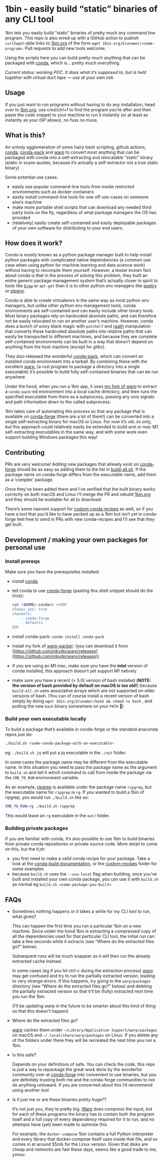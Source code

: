 # 1bin - easily build “static” binaries of any CLI tool

1bin lets you easily build “static” binaries of pretty much any command line program. This repo is also wired up with a GitHub action to publish `curl`/`wget`-able links to [1bin.org](https://1bin.org) of the form `wget 1bin.org/$(uname)/<some-program>`. Pull requests to add new tools welcome.

Using the scripts here you can build pretty much anything that can be packaged with [conda](https://www.anaconda.com/), which is... pretty much everything. 

*Current status: working POC. It does what it’s supposed to, but is held together with virtual duct tape — use at your own risk*

## Usage

If you just want to run programs without having to do any installation, head over to [1bin.org](https://1bin.org), use cmd/ctrl+f to find the program you’re after and then paste the code snippet to your machine to run it instantly (or at least as instantly as your ISP allows), no fuss no muss. 

## What is this?

An unholy agglomeration of some hairy bash scripting, github actions, [conda](https://www.anaconda.com/), [conda-pack](https://conda.github.io/conda-pack/) and [warp](https://github.com/nikvdp/warp) to convert most anything that can be packaged with conda into a self-extracting and relocatable “static” binary (static in scare-quotes, because it’s actually a self-extractor not a true static binary)

Some potential use cases: 

- easily use popular command-line tools from inside restricted environments such as docker containers
- easily install command-line tools for one off use-cases on someone else’s machine
- make more portable shell scripts that can download any needed third party tools on the fly, regardless of what package managers the OS has provided
- (relatively) easily create self-contained and easily deployable packages of your own software for distributing to your end users.

## How does it work?

Conda is mostly known as a python package manager built to help install python packages with complicated native dependencies (a common use case when using python for machine learning and data science work) without having to recompile them yourself. However, a lesser known fact about conda is that in the process of solving this problem, they built an entire generic package management system that’s actually closer in spirit to tools like [`brew`](https://brew.sh/) or `apt-get` than it is to other python env managers like [poetry](https://python-poetry.org/) or [pipenv](https://pipenv.pypa.io/en/latest/).

Conda is able to create virtualenvs in the same way as most python env managers, but unlike other python env management tools, conda environments are self-contained and can easily include other binary tools. Most binary packages rely on hardcoded absolute paths, and can therefore not be easily relocated to run on another user’s machine. However, conda does a bunch of unixy black magic with `patchelf` and [rpath](https://en.wikipedia.org/wiki/Rpathhttps://en.wikipedia.org/wiki/Rpath) manipulation that converts these hardcoded absolute paths into relative paths that can easily be transported to different machines, and because they are complete self-contained environments can be built in a way that doesn’t depend on anything from the host machine (except for glibc).

They also released the wonderful [conda-pack](https://conda.github.io/conda-pack/), which can convert an installed conda environment into a tarball. By combining these with the excellent [warp](https://github.com/fintermobilityas/warp), (a rust program to package a directory into a single executable) it’s possible to build fully self-contained binaries that can be run anywhere. 

Under the hood, when you run a 1bin app, it uses [my fork of warp](https://github.com/nikvdp/warp) to extract a `conda-pack`-ed environment into a local cache directory, and then runs the specified executable from there as a subprocess, passing any unix signals and path information down to the called subprocess.

1bin takes care of automating this process so that any package that is available on [conda-forge](https://conda-forge.org/) (there are a lot of them!) can be converted into a single self-extracting binary for macOS or Linux. For now it’s `x86_64` only, but this approach could relatively easily be extended to build arm or mac M1 self-extracting executables in the same way, and with some work even support building Windows packages this way!

## Contributing

PRs are very welcome! Adding new packages that already exist on [conda-forge](https://conda-forge.org/) should be as easy as adding them to the list in [build-all.sh](https://github.com/nikvdp/1bin/blob/master/build-all.sh#L7-L27). If the package name on conda-forge differs from the executable name, add them as a ‘complex’ package.

Once they’ve been added there and I’ve verified that the built binary works correctly on both macOS and Linux I’ll merge the PR and rebuild [1bin.org](https://1bin.org) and they should be available for all to download.

There’s some nascent support for [custom conda recipes](https://github.com/nikvdp/1bin/tree/master/custom-recipes) as well, so if you have a tool that you’d like to have packed up as a 1bin but isn’t yet in conda-forge feel free to send in PRs with new conda-recipes and I’ll see that they get built.

## Development / making your own packages for personal use

### Install prereqs

Make sure you have the prerequisites installed:

- install [conda](https://www.anaconda.com/)
- tell conda to use [conda-forge](https://conda-forge.org/) (pasting this shell snippet should do the trick):
    
    ```bash
    cat >$HOME/.condarc <<EOF
    always_yes: true
    channels:
        - conda-forge
        - defaults
    EOF
    ```
    
- install conda-pack: `conda install conda-pack`
- install my fork of [warp-packer](https://github.com/nikvdp/warp): (you can download it from [https://github.com/nikvdp/warp/releases](https://github.com/nikvdp/warp/releases))
- if you are using an M1 mac, make sure you have the **intel** version of conda installed, this approach doesn’t yet support M1 natively
- make sure you have a recent (> 5.0) version of bash installed (**NOTE: the version of bash provided by default on macOS is too old!**) because `build-all.sh` uses associative arrays which are not supported on older versions of bash. (You can of course install a recent version of bash simply by doing `wget 1bin.org/$(uname)/bash && chmod +x bash` , and putting the new `bash` binary somewhere on your `PATH` 🙂)

### Build your own executable locally

To build a package that’s available in conda-forge or the standard anaconda repos just do:

```bash
./build.sh <some-conda-package-with-an-executable>
```

 eg. `./build.sh jq` will put a jq executable in the `./out` folder.

In some cases the package name may be different from the executable name. In this situation you need to pass the package name as the argument to `build.sh` and tell it which command to call from inside the package via the `CMD_TO_RUN` environment variable. 

As an example, [ripgrep](https://github.com/BurntSushi/ripgrep) is available under the package name `ripgrep`, but the executable name for `ripgrep` is `rg`. If you wanted to build a 1bin of ripgrep, you would run `./build.sh` like so:

```bash
CMD_TO_RUN=rg ./build.sh ripgrep
```

This would leave an `rg` executable in the `out/` folder.

### Building private packages

If you are familiar with conda, it’s also possible to use 1bin to build binaries from private conda repositories or private source code. More detail to come on this, but the tl;dr: 

- you first need to make a valid conda recipe for your package. Take a look at the [conda-build documentation](https://docs.conda.io/projects/conda-build/en/latest/), or the [custom-recipes](https://github.com/nikvdp/1bin/tree/master/custom-recipes) folder for some examples
- because `build.sh` uses the `--use-local` flag when building, once you’ve built and installed your own conda package, you can use it with `build.sh` as normal eg `build.sh <some-package-you-built>`

## FAQs

- Sometimes nothing happens or it takes a while for my CLI tool to run, what gives?
    
    This can happen the first time you run a particular 1bin on a new machine. Since under the hood 1bin is extracting a compressed copy of all the dependencies used for that particular CLI tool, the initial run can take a few seconds while it extracts (see “Where do the extracted files go?” below). 
    
    Subsequent runs will be much snappier as it will then run the already extracted cache instead. 
    
    In some cases (eg if you hit ctrl-c during the extraction process) [warp](https://github.com/nikvdp/warp) may get confused and try to run the partially extracted version, leading to very strange errors. If this happens, try going to the `warp/packages` directory (see “Where do the extracted files go?” below) and deleting the partially extracted version so that it’ll be (fully) extracted next time you run the 1bin.
    
    (I’ll be updating warp in the future to be smarter about this kind of thing so that this doesn’t happen)
    
- Where do the extracted files go?
    
    [warp](https://github.com/nikvdp/warp) caches them under `~/Library/Application Support/warp/packages` on macOS and `~/.local/share/warp/packages` on Linux. If you delete any of the folders under there they will be recreated the next time you run a 1bin.
    
- Is this safe?
    
    Depends on your definitions of safe. You can check the code, this repo is just a way to repackage the great work done by the wonderful community over at [conda-forge](https://conda-forge.org/) into convenient to use binaries, but you are definitely trusting both me and the conda-forge communities to not do anything untoward. If you are concerned about this I’d recommend using another tool
    
- Is it just me or are these binaries pretty huge??
    
    It’s not just you, they’re pretty big. [Warp](https://github.com/nikvdp/warp) does compress the input, but for each of these programs the binary has to contain both the program itself and a full copy of every dependency required for it to run, and no attempts have (yet) been made to optimize this. 
    
    For example, the `docker-compose` 1bin contains a full Python interpreter and every library that docker-compose itself uses inside that file, and so comes in at around 55mb for the Linux version. Given that disks are cheap and networks are fast these days, seems like a good trade to me, ymmv.
